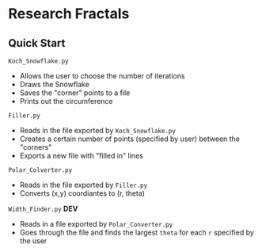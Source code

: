 # Research Fractals

Quick Start
------

`Koch_Snowflake.py`
  - Allows the user to choose the number of iterations
  - Draws the Snowflake
  - Saves the "corner" points to a file
  - Prints out the circumference

`Filler.py`
  - Reads in the file exported by `Koch_Snowflake.py`
  - Creates a certain number of points (specified by user) between the "corners"
  - Exports a new file with "filled in" lines 
  
`Polar_Colverter.py`
  - Reads in the file exported by `Filler.py`
  - Converts (x,y) coordiantes to (r, theta)

`Width_Finder.py` **DEV**
  - Reads in a file exported by `Polar_Converter.py`
  - Goes through the file and finds the largest `theta` for each `r` specified by the user
